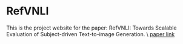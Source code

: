 # RefVNLI

This is the project website for the paper: RefVNLI: Towards Scalable Evaluation of Subject-driven Text-to-image Generation. \\
[paper link](https://arxiv.org/abs/2504.17502)
